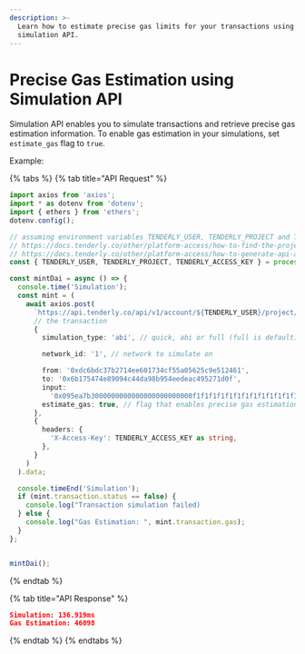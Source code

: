 ```yaml
---
description: >-
  Learn how to estimate precise gas limits for your transactions using
  simulation API.
---
```


# Precise Gas Estimation using Simulation API

Simulation API enables you to simulate transactions and retrieve precise gas estimation information. To enable gas estimation in your simulations, set `estimate_gas` flag to `true`.&#x20;



Example:

{% tabs %}
{% tab title="API Request" %}
```typescript
import axios from 'axios';
import * as dotenv from 'dotenv';
import { ethers } from 'ethers';
dotenv.config();

// assuming environment variables TENDERLY_USER, TENDERLY_PROJECT and TENDERLY_ACCESS_KEY are set
// https://docs.tenderly.co/other/platform-access/how-to-find-the-project-slug-username-and-organization-name
// https://docs.tenderly.co/other/platform-access/how-to-generate-api-access-tokens
const { TENDERLY_USER, TENDERLY_PROJECT, TENDERLY_ACCESS_KEY } = process.env;

const mintDai = async () => {
  console.time('Simulation');
  const mint = (
    await axios.post(
      `https://api.tenderly.co/api/v1/account/${TENDERLY_USER}/project/${TENDERLY_PROJECT}/simulate`,
      // the transaction
      {      
        simulation_type: 'abi', // quick, abi or full (full is default)

        network_id: '1', // network to simulate on

        from: '0xdc6bdc37b2714ee601734cf55a05625c9e512461',
        to: '0x6b175474e89094c44da98b954eedeac495271d0f',
        input:
          '0x095ea7b3000000000000000000000000f1f1f1f1f1f1f1f1f1f1f1f1f1f1f1f1f1f1f1f1000000000000000000000000000000000000000000000000000000000000012b',
        estimate_gas: true, // flag that enables precise gas estimation
      },
      {
        headers: {
          'X-Access-Key': TENDERLY_ACCESS_KEY as string,
        },
      }
    )
  ).data;

  console.timeEnd('Simulation');
  if (mint.transaction.status == false) {
    console.log("Transaction simulation failed)
  } else {
    console.log("Gas Estimation: ", mint.transaction.gas);    
  }
};


mintDai();

```
{% endtab %}

{% tab title="API Response" %}
```json
Simulation: 136.919ms
Gas Estimation: 46098

```
{% endtab %}
{% endtabs %}
